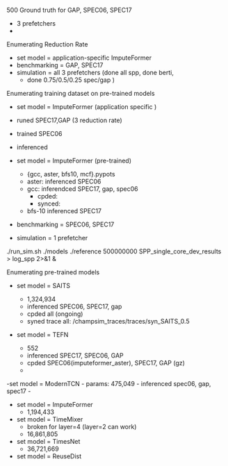 500 Ground truth for GAP, SPEC06, SPEC17
- 3 prefetchers
-
Enumerating Reduction Rate
- set model = application-specific ImputeFormer
- benchmarking = GAP, SPEC17
- simulation = all 3 prefetchers (done all spp, done berti,
	- done 0.75/0.5/0.25 spec/gap )

Enumerating training dataset on pre-trained models
- set model = ImputeFormer (application specific	)
- runed SPEC17,GAP (3 reduction rate)
- trained SPEC06 
- inferenced

- set model = ImputeFormer (pre-trained)
	- {gcc, aster, bfs10, mcf}.pypots	
	- aster: inferenced  SPEC06
	- gcc: inferendced SPEC17, gap, spec06
		- cpded:
		- synced:
	- bfs-10 inferenced SPEC17
- benchmarking = SPEC06, SPEC17
- simulation = 1 prefetcher

./run_sim.sh ./models ./reference 500000000 SPP_single_core_dev_results > log_spp 2>&1 &

Enumerating pre-trained models
- set model = SAITS
	- 1,324,934
	- inferenced SPEC06, SPEC17, gap
	- cpded all (ongoing)
	- syned trace all: /champsim_traces/traces/syn_SAITS_0.5

- set model = TEFN
	- 552
	- inferenced SPEC17, SPEC06, GAP
	- cpded SPEC06(imputeformer_aster), SPEC17, GAP (gz)
	- 

-set model = ModernTCN
	- params:  475,049
	- inferenced spec06, gap, spec17
	- 
- set model = ImputeFormer 
	- 1,194,433
- set model = TimeMixer
	- broken for layer=4 (layer=2 can work)
	- 16,861,805
- set model = TimesNet
	- 36,721,669
- set model = ReuseDist
<!--stackedit_data:
eyJoaXN0b3J5IjpbMTc5OTQwMTgxNCw2NzYyODE1NjQsLTE4MD
YzMTQ0NTgsMTczNTM0MzI2NSwyMDczNjY0MDA4LC0xMTY1OTU2
MDYwLC0xNTg5OTg0Mjg0LDM1NjI5MTA0MywtMTEyMDgwMDU1OC
wtMjYyODkwNjg2LC0xNDk4NDY1OTgwLC0xNjM4MDQ1NTkzLC0x
OTM3NDc0Njc4LDE5Njk0Mjg0OCwxMDQ2NDA5ODk0LC0xNDY2Mj
UyMjQxLC0xMzQ3MjM0MzA5LC0yMDQwOTM1NzYzLDIxMTUyMTA4
NDgsMTY5NjczNjk2OF19
-->